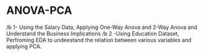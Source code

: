 # ANOVA-PCA
/b 1- Using the Salary Data, Applying One-Way Anova and 2-Way Anova and Understand the Business Implications
/b 2 -Using Education Dataset, Perfroming EDA to undeestand the relation between various variables and applying PCA.
